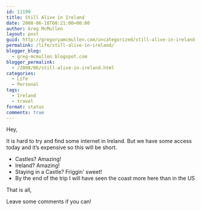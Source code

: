 ```yaml
---
id: 11199
title: Still Alive in Ireland
date: 2008-06-18T08:21:00+00:00
author: Greg McMullen
layout: post
guid: http://gregoryamcmullen.com/uncategorized/still-alive-in-ireland
permalink: /life/still-alive-in-ireland/
blogger_blog:
  - greg-mcmullen.blogspot.com
blogger_permalink:
  - /2008/06/still-alive-in-ireland.html
categories:
  - Life
  - Personal
tags:
  - Ireland
  - travel
format: status
comments: true
---
```

Hey,

It is hard to try and find some internet in Ireland. But we have some access today and it&#8217;s expensive so this will be short.

* Castles? Amazing!
* Ireland? Amazing!
* Staying in a Castle? Friggin' sweet!
* By the end of the trip I will have seen the coast more here than in the US

That is all,

Leave some comments if you can!